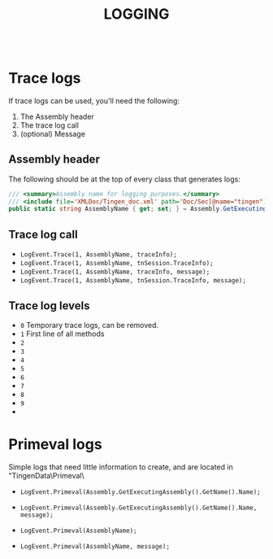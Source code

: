 <!--
  u240805_work-in-progress
-->

<div align="center">
    <h1>
        LOGGING
    </h1>
</div>

<br>
<br>

# Trace logs

If trace logs can be used, you'll need the following:

1. The Assembly header
2. The trace log call
3. (optional) Message

## Assembly header

The following should be at the top of every class that generates logs:

```csharp
/// <summary>Assembly name for logging purposes.</summary>
/// <include file='XMLDoc/Tingen_doc.xml' path='Doc/Sec[@name="tingen"]/AssemblyName/*'/>
public static string AssemblyName { get; set; } = Assembly.GetExecutingAssembly().GetName().Name;
```

## Trace log call

- `LogEvent.Trace(1, AssemblyName, traceInfo);`
- `LogEvent.Trace(1, AssemblyName, tnSession.TraceInfo);`
- `LogEvent.Trace(1, AssemblyName, traceInfo, message);`
- `LogEvent.Trace(1, AssemblyName, tnSession.TraceInfo, message);`

## Trace log levels

- `0` Temporary trace logs, can be removed.
- `1` First line of all methods
- `2`
- `3`
- `4`
- `5`
- `6`
- `7`
- `8`
- `9`
- 
# Primeval logs

Simple logs that need little information to create, and are located in "TingenData\Primeval\

- `LogEvent.Primeval(Assembly.GetExecutingAssembly().GetName().Name);`
- `LogEvent.Primeval(Assembly.GetExecutingAssembly().GetName().Name, message);`

- `LogEvent.Primeval(AssemblyName);`
- `LogEvent.Primeval(AssemblyName, message);`
